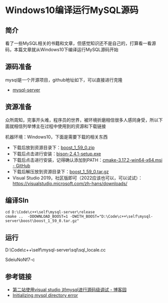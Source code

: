 # Windows10编译运行MySQL源码



## 简介

看了一些MySQL相关的书籍和文章，但感觉知识还不是自己的，打算看一看源码，本篇文章就从Windows10下编译运行MySQL源码开始



## 源码准备

mysql是一个开源项目，github地址如下，可以直接进行克隆

- [mysql-server](https://github.com/mysql/mysql-server)



## 资源准备

众所周知，完事开头难，程序员的世界，被环境折磨相信很多人感同身受，所以下面就相信列举博主在过程中使用到的资源和下载链接



机器环境：Windows10，下面是需要下载的相关东西



- 下载后放到资源目录下：[boost_1_59_0.zip](http://sourceforge.net/projects/boost/files/boost/1.59.0/boost_1_59_0.zip)
- 下载后点击进行安装：[bison-2.4.1-setup.exe](https://sourceforge.net/projects/gnuwin32/files/bison/2.4.1/bison-2.4.1-setup.exe/download)
- 下载后点击进行安装，记得确认添加到PATH：[cmake-3.17.2-win64-x64.msi - GitHub](https://github.com/Kitware/CMake/releases/download/v3.17.2/cmake-3.17.2-win64-x64.msi)
- 下载后解压放到资源目录下：[boost_1_59_0.tar.gz](http://sourceforge.net/projects/boost/files/boost/1.59.0/boost_1_59_0.tar.gz)
- Visual Studio 2019，社区版即可（2022应该也可以，可以试试）：https://visualstudio.microsoft.com/zh-hans/downloads/



## 编译Sln

```shell
cd D:\Code\c++\self\mysql-server\release
cmake ..  -DDOWNLOAD_BOOST=1 -DWITH_BOOST="D:\Code\c++\self\mysql-server\boost\boost_1_59_0.tar.gz"
```



## 运行



D:\Code\c++\self\mysql-server\sql\sql_locale.cc



SdeiuNoNf7-c



## 参考链接

- [第二站使用visual studio 对mysql进行源码级调试 - 博客园](https://www.cnblogs.com/huangxincheng/p/13084736.html)
- [Initializing mysql directory error](https://stackoverflow.com/questions/37644118/initializing-mysql-directory-error)